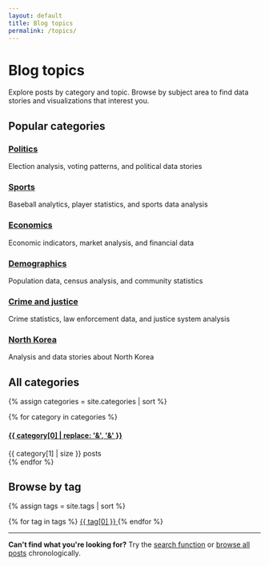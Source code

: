 ```yaml
---
layout: default
title: Blog topics
permalink: /topics/
---
```


# Blog topics

Explore posts by category and topic. Browse by subject area to find data stories and visualizations that interest you.

## Popular categories

<div class="topics-grid">
  <div class="topic-card">
    <h3><a href="/category/policy-amp-politics/">Politics</a></h3>
    <p>Election analysis, voting patterns, and political data stories</p>
  </div>
  
  <div class="topic-card">
    <h3><a href="/category/sports/">Sports</a></h3>
    <p>Baseball analytics, player statistics, and sports data analysis</p>
  </div>
  
  <div class="topic-card">
    <h3><a href="/category/economy-amp-finance/">Economics</a></h3>
    <p>Economic indicators, market analysis, and financial data</p>
  </div>
  
  <div class="topic-card">
    <h3><a href="/category/demographics/">Demographics</a></h3>
    <p>Population data, census analysis, and community statistics</p>
  </div>
  
  <div class="topic-card">
    <h3><a href="/category/crime/">Crime and justice</a></h3>
    <p>Crime statistics, law enforcement data, and justice system analysis</p>
  </div>
  
  <div class="topic-card">
    <h3><a href="/category/north-korea/">North Korea</a></h3>
    <p>Analysis and data stories about North Korea</p>
  </div>
</div>

## All categories

{% assign categories = site.categories | sort %}
<div class="categories-list">
  {% for category in categories %}
    <div class="category-item">
      <h4><a href="/category/{{ category[0] | slugify }}/">{{ category[0] | replace: '&amp;', '&' }}</a></h4>
      <span class="post-count">{{ category[1] | size }} posts</span>
    </div>
  {% endfor %}
</div>

## Browse by tag

{% assign tags = site.tags | sort %}
<div class="tags-cloud">
  {% for tag in tags %}
    <a href="/tag/{{ tag[0] | slugify }}/" class="tag-link" style="font-size: {{ tag[1] | size | times: 0.1 | plus: 1 }}em;">
      {{ tag[0] }}
    </a>
  {% endfor %}
</div>

---

**Can't find what you're looking for?** Try the [search function](/search/) or [browse all posts](/) chronologically. 